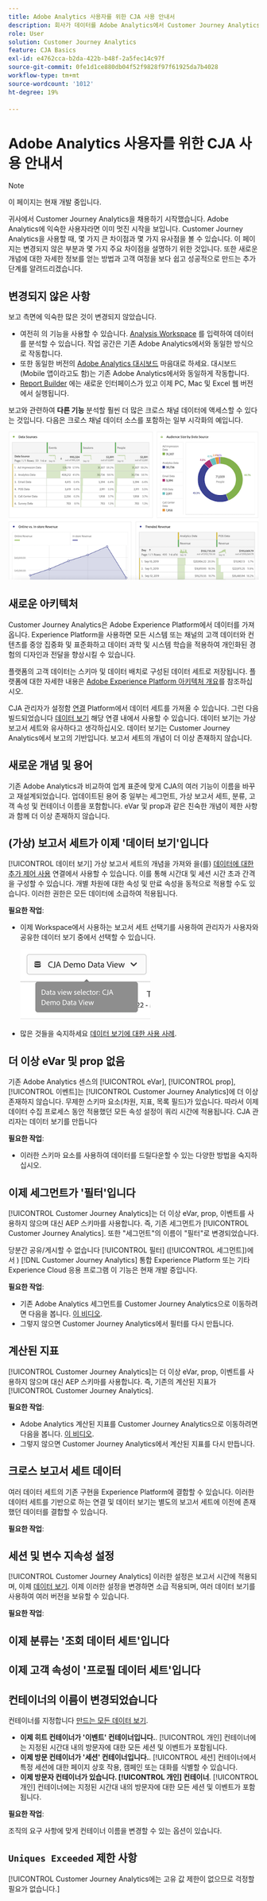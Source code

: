 ```yaml
---
title: Adobe Analytics 사용자를 위한 CJA 사용 안내서
description: 회사가 데이터를 Adobe Analytics에서 Customer Journey Analytics으로 이동할 때 사용자의 관점에서 고려해야 할 사항
role: User
solution: Customer Journey Analytics
feature: CJA Basics
exl-id: e4762cca-b2da-422b-b48f-2a5fec14c97f
source-git-commit: 0fe1d1ce880db04f52f9828f97f61925da7b4028
workflow-type: tm+mt
source-wordcount: '1012'
ht-degree: 19%

---
```


# Adobe Analytics 사용자를 위한 CJA 사용 안내서

>[!NOTE]
>
>이 페이지는 현재 개발 중입니다.

귀사에서 Customer Journey Analytics을 채용하기 시작했습니다. Adobe Analytics에 익숙한 사용자라면 이미 멋진 시작을 보입니다. Customer Journey Analytics을 사용할 때, 몇 가지 큰 차이점과 몇 가지 유사점을 볼 수 있습니다. 이 페이지는 변경되지 않은 부분과 몇 가지 주요 차이점을 설명하기 위한 것입니다. 또한 새로운 개념에 대한 자세한 정보를 얻는 방법과 고객 여정을 보다 쉽고 성공적으로 만드는 추가 단계를 알려드리겠습니다.

## 변경되지 않은 사항

보고 측면에 익숙한 많은 것이 변경되지 않았습니다.

* 여전히 의 기능을 사용할 수 있습니다. [Analysis Workspace](/help/analysis-workspace/home.md) 를 입력하여 데이터를 분석할 수 있습니다. 작업 공간은 기존 Adobe Analytics에서와 동일한 방식으로 작동합니다.
* 또한 동일한 버전의 [Adobe Analytics 대시보드](/help/mobile-app/home.md) 마음대로 하세요. 대시보드(Mobile 앱이라고도 함)는 기존 Adobe Analytics에서와 동일하게 작동합니다.
* [Report Builder](/help/report-builder/report-buider-overview.md) 에는 새로운 인터페이스가 있고 이제 PC, Mac 및 Excel 웹 버전에서 실행됩니다.

보고와 관련하여 **다른 기능** 분석할 훨씬 더 많은 크로스 채널 데이터에 액세스할 수 있다는 것입니다. 다음은 크로스 채널 데이터 소스를 포함하는 일부 시각화의 예입니다.

![다중 채널 시각화](assets/cross-channel.png)

## 새로운 아키텍처

Customer Journey Analytics은 Adobe Experience Platform에서 데이터를 가져옵니다. Experience Platform을 사용하면 모든 시스템 또는 채널의 고객 데이터와 컨텐츠를 중앙 집중화 및 표준화하고 데이터 과학 및 시스템 학습을 적용하여 개인화된 경험의 디자인과 전달을 향상시킬 수 있습니다.

플랫폼의 고객 데이터는 스키마 및 데이터 배치로 구성된 데이터 세트로 저장됩니다. 플랫폼에 대한 자세한 내용은 [Adobe Experience Platform 아키텍처 개요](https://experienceleague.adobe.com/docs/platform-learn/tutorials/intro-to-platform/basic-architecture.html?lang=ko)를 참조하십시오.

CJA 관리자가 설정함 [연결](/help/connections/create-connection.md) Platform에서 데이터 세트를 가져올 수 있습니다. 그런 다음 빌드되었습니다 [데이터 보기](/help/data-views/data-views.md) 해당 연결 내에서 사용할 수 있습니다. 데이터 보기는 가상 보고서 세트와 유사하다고 생각하십시오. 데이터 보기는 Customer Journey Analytics에서 보고의 기반입니다. 보고서 세트의 개념이 더 이상 존재하지 않습니다.

## 새로운 개념 및 용어

기존 Adobe Analytics과 비교하여 업계 표준에 맞게 CJA의 여러 기능이 이름을 바꾸고 재설계되었습니다. 업데이트된 용어 중 일부는 세그먼트, 가상 보고서 세트, 분류, 고객 속성 및 컨테이너 이름을 포함합니다. eVar 및 prop과 같은 친숙한 개념이 제한 사항과 함께 더 이상 존재하지 않습니다.

## (가상) 보고서 세트가 이제 &#39;데이터 보기&#39;입니다

[!UICONTROL 데이터 보기] 가상 보고서 세트의 개념을 가져와 을(를) [데이터에 대한 추가 제어 사용](/help/data-views/create-dataview.md) 연결에서 사용할 수 있습니다. 이를 통해 시간대 및 세션 시간 초과 간격을 구성할 수 있습니다. 개별 차원에 대한 속성 및 만료 속성을 동적으로 적용할 수도 있습니다. 이러한 권한은 모든 데이터에 소급하여 적용됩니다.

**필요한 작업**:

* 이제 Workspace에서 사용하는 보고서 세트 선택기를 사용하여 관리자가 사용자와 공유한 데이터 보기 중에서 선택할 수 있습니다.

   ![data-view-selector](assets/data-views.png)

* 많은 것들을 숙지하세요 [데이터 보기에 대한 사용 사례](/help/data-views/data-views-usecases.md).

## 더 이상 eVar 및 prop 없음

기존 Adobe Analytics 센스의 [!UICONTROL eVar], [!UICONTROL prop], [!UICONTROL 이벤트]는 [!UICONTROL Customer Journey Analytics]에 더 이상 존재하지 않습니다. 무제한 스키마 요소(차원, 지표, 목록 필드)가 있습니다. 따라서 이제 데이터 수집 프로세스 동안 적용했던 모든 속성 설정이 쿼리 시간에 적용됩니다. CJA 관리자는 데이터 보기를 만듭니다

**필요한 작업**:

* 이러한 스키마 요소를 사용하여 데이터를 드릴다운할 수 있는 다양한 방법을 숙지하십시오.

## 이제 세그먼트가 &#39;필터&#39;입니다

[!UICONTROL Customer Journey Analytics]는 더 이상 eVar, prop, 이벤트를 사용하지 않으며 대신 AEP 스키마를 사용합니다. 즉, 기존 세그먼트가 [!UICONTROL Customer Journey Analytics]. 또한 &quot;세그먼트&quot;의 이름이 &quot;필터&quot;로 변경되었습니다.

당분간 공유/게시할 수 없습니다 [!UICONTROL 필터] ([!UICONTROL 세그먼트])에서 ) [!DNL Customer Journey Analytics] 통합 Experience Platform 또는 기타 Experience Cloud 응용 프로그램 이 기능은 현재 개발 중입니다.

**필요한 작업**:

* 기존 Adobe Analytics 세그먼트를 Customer Journey Analytics으로 이동하려면 다음을 봅니다. [이 비디오](https://experienceleague.adobe.com/docs/customer-journey-analytics-learn/tutorials/moving-adobe-analytics-segments-to-customer-journey-analytics.html?lang=ko).
* 그렇지 않으면 Customer Journey Analytics에서 필터를 다시 만듭니다.

## 계산된 지표

[!UICONTROL Customer Journey Analytics]는 더 이상 eVar, prop, 이벤트를 사용하지 않으며 대신 AEP 스키마를 사용합니다. 즉, 기존의 계산된 지표가 [!UICONTROL Customer Journey Analytics].

**필요한 작업**:

* Adobe Analytics 계산된 지표를 Customer Journey Analytics으로 이동하려면 다음을 봅니다. [이 비디오](https://experienceleague.adobe.com/docs/customer-journey-analytics-learn/tutorials/moving-your-calculated-metrics-from-adobe-analytics-to-customer-journey-analytics.html?lang=ko).
* 그렇지 않으면 Customer Journey Analytics에서 계산된 지표를 다시 만듭니다.


## 크로스 보고서 세트 데이터

여러 데이터 세트의 기존 구현을 Experience Platform에 결합할 수 있습니다. 이러한 데이터 세트를 기반으로 하는 연결 및 데이터 보기는 별도의 보고서 세트에 이전에 존재했던 데이터를 결합할 수 있습니다.

**필요한 작업**:

## 세션 및 변수 지속성 설정

[!UICONTROL Customer Journey Analytics] 이러한 설정은 보고서 시간에 적용되며, 이제 [데이터 보기](/help/data-views/component-settings/persistence.md). 이제 이러한 설정을 변경하면 소급 적용되며, 여러 데이터 보기를 사용하여 여러 버전을 보유할 수 있습니다.

**필요한 작업**:

## 이제 분류는 &#39;조회 데이터 세트&#39;입니다



## 이제 고객 속성이 &#39;프로필 데이터 세트&#39;입니다


## 컨테이너의 이름이 변경되었습니다

컨테이너를 지정합니다 [만드는 모든 데이터 보기](https://experienceleague.adobe.com/docs/analytics-platform/using/cja-dataviews/create-dataview.html?lang=en#containers).
* **이제 히트 컨테이너가 &#39;이벤트&#39; 컨테이너입니다.**. [!UICONTROL 개인] 컨테이너에는 지정된 시간대 내의 방문자에 대한 모든 세션 및 이벤트가 포함됩니다.
* **이제 방문 컨테이너가 &#39;세션&#39; 컨테이너입니다.**. [!UICONTROL 세션] 컨테이너에서 특정 세션에 대한 페이지 상호 작용, 캠페인 또는 대화를 식별할 수 있습니다.
* **이제 방문자 컨테이너가 있습니다. [!UICONTROL 개인] 컨테이너**. [!UICONTROL 개인] 컨테이너에는 지정된 시간대 내의 방문자에 대한 모든 세션 및 이벤트가 포함됩니다.

**필요한 작업**:

조직의 요구 사항에 맞게 컨테이너 이름을 변경할 수 있는 옵션이 있습니다.


## `Uniques Exceeded` 제한 사항

[!UICONTROL Customer Journey Analytics에는 고유 값 제한이 없으므로 걱정할 필요가 없습니다.]
